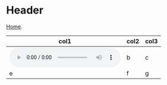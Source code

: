 
# Header

[Home](https://d-byrne1.github.io/mscproject/).

| col1 | col2 | col3 |
| --- | --- | --- |
| <audio src="gh-pages/tail8/sample-2.wav" controls></audio> | b | c |
| e | f | g |
